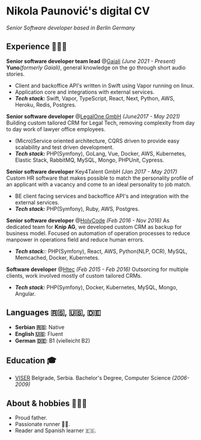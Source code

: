 # Nikola Paunović's digital CV

_Senior Software developer based in Berlin Germany_

## Experience 🧑🏻‍💻

**Senior software developer team lead** @[Gaiali](https://get-yuno.com/) _(June 2021 - Present)_
**Yuno**_(formerly Gaiali)_, general knowledge on the go through short audio stories.

- Client and backoffice API's written in Swift using Vapor running on linux.
- Application core and integrations with external services.
- **_Tech stack:_** Swift, Vapor, TypeScript, React, Next, Python, AWS, Heroku, Redis, Postgres.

**Senior software developer** @[LegalOne GmbH](https://legal.one/) _(June2017 - May 2021)_
Building custom tailored CRM for Legal Tech, removing complexity from day to day work of lawyer office employees.

- (Micro)Service oriented architecture, CQRS driven to provide easy scalability and test driven development.
- **_Tech stack:_** PHP(Symfony), GoLang, Vue, Docker, AWS, Kubernetes, Elastic Stack, RabbitMQ, MySQL, Mongo, PHPUnit, Cypress.

**Senior software developer** Key4Talent GmbH _(Jan 2017 - May 2017)_
Custom HR software that makes possible to match the personality profile of an applicant with a vacancy and come to an ideal personality to job match.

- BE client facing services and backoffice API's and integration with the external services.
- **_Tech stack:_** PHP(Symfony), Ruby, AWS, Postgres.

**Senior software developer** @[HolyCode](https://www.holycode.rs/) _(Feb 2016 - Nov 2016)_
As dedicated team for **Knip AG**, we developed custom CRM as backup for business model.
Focused on automation of operation processes to reduce manpower in operations field and reduce human errors.
- **_Tech stack:_**: PHP(Symfony), React, AWS, Python(NLP, OCR), MySQL, Memcached, Docker, Kubernetes.

**Software developer** @[Htec](https://htecgroup.com/) _(Feb 2015 - Feb 2016)_
Outsorcing for multiple clients, work involved mostly of custom tailored CRMs.

- **_Tech stack:_** PHP(Symfony), Docker, Kubernetes, MySQL, Mongo, Angular.

## Languages 🇷🇸, 🇺🇸, 🇩🇪

- **Serbian 🇷🇸**: Native
- **English 🇺🇸**: Fluent
- **German 🇩🇪**: B1 (vielleicht B2)


## Education 🎓

- [VISER](https://www.viser.edu.rs/?userLanguage=eng) Belgrade, Serbia. Bachelor's Degree, Computer Science _(2006-2009)_

## About & hobbies 👨‍👩‍👦

- Proud father.
- Passionate runner 🏃‍♂️.
- Reader and Spanish learner 🇪🇸.